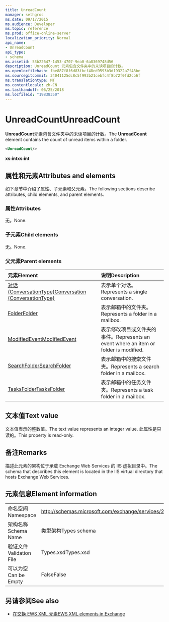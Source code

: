 ```yaml
---
title: UnreadCount
manager: sethgros
ms.date: 09/17/2015
ms.audience: Developer
ms.topic: reference
ms.prod: office-online-server
localization_priority: Normal
api_name:
- UnreadCount
api_type:
- schema
ms.assetid: 53b22647-1453-4707-9ea0-6a8369748d56
description: UnreadCount 元素包含文件夹中的未读项目的计数。
ms.openlocfilehash: fbe887f8f6d83fbcf48ed9593b3d19322a7f48be
ms.sourcegitcommit: 34041125dc8c5f993b21cebfc4f8b72f0fd2cb6f
ms.translationtype: MT
ms.contentlocale: zh-CN
ms.lasthandoff: 06/25/2018
ms.locfileid: "19838350"
---
```

# <a name="unreadcount"></a><span data-ttu-id="b35c9-103">UnreadCount</span><span class="sxs-lookup"><span data-stu-id="b35c9-103">UnreadCount</span></span>

<span data-ttu-id="b35c9-104">**UnreadCount**元素包含文件夹中的未读项目的计数。</span><span class="sxs-lookup"><span data-stu-id="b35c9-104">The **UnreadCount** element contains the count of unread items within a folder.</span></span> 
  
```XML
<UnreadCount/>
```

 <span data-ttu-id="b35c9-105">**xs:int**</span><span class="sxs-lookup"><span data-stu-id="b35c9-105">**xs:int**</span></span>
## <a name="attributes-and-elements"></a><span data-ttu-id="b35c9-106">属性和元素</span><span class="sxs-lookup"><span data-stu-id="b35c9-106">Attributes and elements</span></span>

<span data-ttu-id="b35c9-107">如下章节中介绍了属性、子元素和父元素。</span><span class="sxs-lookup"><span data-stu-id="b35c9-107">The following sections describe attributes, child elements, and parent elements.</span></span>
  
### <a name="attributes"></a><span data-ttu-id="b35c9-108">属性</span><span class="sxs-lookup"><span data-stu-id="b35c9-108">Attributes</span></span>

<span data-ttu-id="b35c9-109">无。</span><span class="sxs-lookup"><span data-stu-id="b35c9-109">None.</span></span>
  
### <a name="child-elements"></a><span data-ttu-id="b35c9-110">子元素</span><span class="sxs-lookup"><span data-stu-id="b35c9-110">Child elements</span></span>

<span data-ttu-id="b35c9-111">无。</span><span class="sxs-lookup"><span data-stu-id="b35c9-111">None.</span></span>
  
### <a name="parent-elements"></a><span data-ttu-id="b35c9-112">父元素</span><span class="sxs-lookup"><span data-stu-id="b35c9-112">Parent elements</span></span>

|<span data-ttu-id="b35c9-113">**元素**</span><span class="sxs-lookup"><span data-stu-id="b35c9-113">**Element**</span></span>|<span data-ttu-id="b35c9-114">**说明**</span><span class="sxs-lookup"><span data-stu-id="b35c9-114">**Description**</span></span>|
|:-----|:-----|
|[<span data-ttu-id="b35c9-115">对话 (ConversationType)</span><span class="sxs-lookup"><span data-stu-id="b35c9-115">Conversation (ConversationType)</span></span>](conversation-conversationtype.md) <br/> |<span data-ttu-id="b35c9-116">表示单个对话。</span><span class="sxs-lookup"><span data-stu-id="b35c9-116">Represents a single conversation.</span></span>  <br/> |
|[<span data-ttu-id="b35c9-117">Folder</span><span class="sxs-lookup"><span data-stu-id="b35c9-117">Folder</span></span>](folder.md) <br/> |<span data-ttu-id="b35c9-118">表示邮箱中的文件夹。</span><span class="sxs-lookup"><span data-stu-id="b35c9-118">Represents a folder in a mailbox.</span></span>  <br/> |
|[<span data-ttu-id="b35c9-119">ModifiedEvent</span><span class="sxs-lookup"><span data-stu-id="b35c9-119">ModifiedEvent</span></span>](modifiedevent.md) <br/> |<span data-ttu-id="b35c9-120">表示修改项目或文件夹的事件。</span><span class="sxs-lookup"><span data-stu-id="b35c9-120">Represents an event where an item or folder is modified.</span></span>  <br/> |
|[<span data-ttu-id="b35c9-121">SearchFolder</span><span class="sxs-lookup"><span data-stu-id="b35c9-121">SearchFolder</span></span>](searchfolder.md) <br/> |<span data-ttu-id="b35c9-122">表示邮箱中的搜索文件夹。</span><span class="sxs-lookup"><span data-stu-id="b35c9-122">Represents a search folder in a mailbox.</span></span>  <br/> |
|[<span data-ttu-id="b35c9-123">TasksFolder</span><span class="sxs-lookup"><span data-stu-id="b35c9-123">TasksFolder</span></span>](tasksfolder.md) <br/> |<span data-ttu-id="b35c9-124">表示邮箱中的任务文件夹。</span><span class="sxs-lookup"><span data-stu-id="b35c9-124">Represents a task folder in a mailbox.</span></span>  <br/> |
   
## <a name="text-value"></a><span data-ttu-id="b35c9-125">文本值</span><span class="sxs-lookup"><span data-stu-id="b35c9-125">Text value</span></span>

<span data-ttu-id="b35c9-126">文本值表示的整数值。</span><span class="sxs-lookup"><span data-stu-id="b35c9-126">The text value represents an integer value.</span></span> <span data-ttu-id="b35c9-127">此属性是只读的。</span><span class="sxs-lookup"><span data-stu-id="b35c9-127">This property is read-only.</span></span>
  
## <a name="remarks"></a><span data-ttu-id="b35c9-128">备注</span><span class="sxs-lookup"><span data-stu-id="b35c9-128">Remarks</span></span>

<span data-ttu-id="b35c9-129">描述此元素的架构位于承载 Exchange Web Services 的 IIS 虚拟目录中。</span><span class="sxs-lookup"><span data-stu-id="b35c9-129">The schema that describes this element is located in the IIS virtual directory that hosts Exchange Web Services.</span></span>
  
## <a name="element-information"></a><span data-ttu-id="b35c9-130">元素信息</span><span class="sxs-lookup"><span data-stu-id="b35c9-130">Element information</span></span>

|||
|:-----|:-----|
|<span data-ttu-id="b35c9-131">命名空间</span><span class="sxs-lookup"><span data-stu-id="b35c9-131">Namespace</span></span>  <br/> |http://schemas.microsoft.com/exchange/services/2006/types  <br/> |
|<span data-ttu-id="b35c9-132">架构名称</span><span class="sxs-lookup"><span data-stu-id="b35c9-132">Schema Name</span></span>  <br/> |<span data-ttu-id="b35c9-133">类型架构</span><span class="sxs-lookup"><span data-stu-id="b35c9-133">Types schema</span></span>  <br/> |
|<span data-ttu-id="b35c9-134">验证文件</span><span class="sxs-lookup"><span data-stu-id="b35c9-134">Validation File</span></span>  <br/> |<span data-ttu-id="b35c9-135">Types.xsd</span><span class="sxs-lookup"><span data-stu-id="b35c9-135">Types.xsd</span></span>  <br/> |
|<span data-ttu-id="b35c9-136">可以为空</span><span class="sxs-lookup"><span data-stu-id="b35c9-136">Can be Empty</span></span>  <br/> |<span data-ttu-id="b35c9-137">False</span><span class="sxs-lookup"><span data-stu-id="b35c9-137">False</span></span>  <br/> |
   
## <a name="see-also"></a><span data-ttu-id="b35c9-138">另请参阅</span><span class="sxs-lookup"><span data-stu-id="b35c9-138">See also</span></span>



- [<span data-ttu-id="b35c9-139">在交换 EWS XML 元素</span><span class="sxs-lookup"><span data-stu-id="b35c9-139">EWS XML elements in Exchange</span></span>](ews-xml-elements-in-exchange.md)

